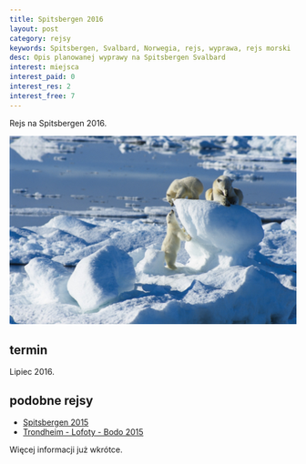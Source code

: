 ```yaml
---
title: Spitsbergen 2016
layout: post
category: rejsy
keywords: Spitsbergen, Svalbard, Norwegia, rejs, wyprawa, rejs morski
desc: Opis planowanej wyprawy na Spitsbergen Svalbard
interest: miejsca
interest_paid: 0
interest_res: 2
interest_free: 7
---
```

Rejs na Spitsbergen 2016.

![](/img/2014/norwegia/spitsbergen_mis.jpg)

termin
----------
Lipiec 2016.


podobne rejsy
------

* [Spitsbergen 2015](/spitsbergen-2015)
* [Trondheim - Lofoty - Bodo 2015](/norwegia-2015)

Więcej informacji już wkrótce.
